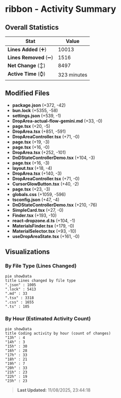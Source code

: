 # ribbon - Activity Summary 

## Overall Statistics

| Stat                   | Value                                                             |
| ---------------------- | ----------------------------------------------------------------- |
| **Lines Added** (➕)   | 10013                                          |
| **Lines Removed** (➖) | 1516                                        |
| **Net Change** (↕)    | 8497                |
| **Active Time** (⌚)   | 323 minutes |


## Modified Files
- **package.json** (+372, -42)
- **bun.lock** (+5355, -58)
- **settings.json** (+539, -1)
- **DropArea-actual-flow-gemini.md** (+33, -0)
- **page.tsx** (+20, -5)
- **DropArea.tsx** (+851, -591)
- **DropAreaController.tsx** (+71, -0)
- **page.tsx** (+19, -3)
- **page.tsx** (+16, -0)
- **DropArea.tsx** (+252, -101)
- **DnDStateControllerDemo.tsx** (+104, -3)
- **page.tsx** (+16, -3)
- **layout.tsx** (+18, -4)
- **DropArea.tsx** (+140, -3)
- **DropAreaController.tsx** (+71, -0)
- **CursorGlowButton.tsx** (+40, -2)
- **page.tsx** (+23, -3)
- **globals.css** (+1059, -596)
- **tsconfig.json** (+47, -4)
- **DnDStateControllerDemo.tsx** (+210, -76)
- **SimpleCard.tsx** (+27, -0)
- **Finder.tsx** (+193, -10)
- **react-dropzone.d.ts** (+104, -1)
- **MaterialsFinder.tsx** (+179, -0)
- **MaterialSelector.tsx** (+93, -10)
- **useDropAreaState.tsx** (+161, -0)

## Visualizations

### By File Type (Lines Changed)

```mermaid
pie showData
title Lines changed by file type
".json" : 1005
".lock" : 5413
".md" : 33
".tsx" : 3318
".css" : 1655
".ts" : 105
```

### By Hour (Estimated Activity Count)

```mermaid
pie showData
title Coding activity by hour (count of changes)
"13h" : 4
"14h" : 3
"15h" : 30
"16h" : 28
"17h" : 33
"18h" : 21
"19h" : 7
"20h" : 33
"21h" : 23
"22h" : 19
"23h" : 23
```


> **Last Updated:** 11/08/2025, 23:44:18